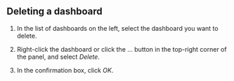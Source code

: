 ## Deleting a dashboard

1. In the list of dashboards on the left, select the dashboard you want to delete.

2. Right-click the dashboard or click the ... button in the top-right corner of the panel, and select *Delete*.

3. In the confirmation box, click *OK*.
